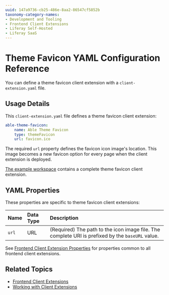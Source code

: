 ```yaml
---
uuid: 147a9736-cb25-486e-8aa2-86547cf5852b
taxonomy-category-names:
- Development and Tooling
- Frontend Client Extensions
- Liferay Self-Hosted
- Liferay SaaS
---
```

# Theme Favicon YAML Configuration Reference

You can define a theme favicon client extension with a `client-extension.yaml` file.

## Usage Details

This `client-extension.yaml` file defines a theme favicon client extension:

```yaml
able-theme-favicon:
    name: Able Theme Favicon
    type: themeFavicon
    url: favicon.ico
```

The required `url` property defines the favicon icon image's location. This image becomes a new favicon option for every page when the client extension is deployed.

[The example workspace](https://github.com/liferay/liferay-portal/tree/master/workspaces/liferay-sample-workspace/client-extensions/liferay-sample-theme-favicon) contains a complete theme favicon client extension.

## YAML Properties

These properties are specific to theme favicon client extensions:

| Name | Data Type | Description |
| :--- | :--- | :--- |
| `url` | URL | (Required) The path to the icon image file. The complete URI is prefixed by the `baseURL` value. |

See [Frontend Client Extension Properties](../frontend-client-extensions.md#frontend-client-extension-properties) for properties common to all frontend client extensions.

## Related Topics

* [Frontend Client Extensions](../frontend-client-extensions.md)
* [Working with Client Extensions](../working-with-client-extensions.md)
